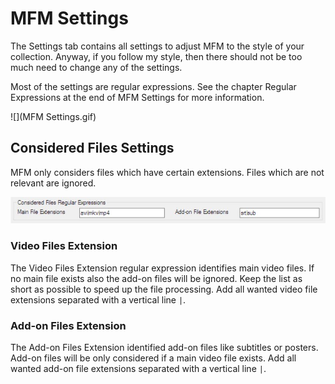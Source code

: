 # MFM Settings

The Settings tab contains all settings to adjust MFM to the style of your collection. Anyway, if you follow my style, then there should not be too much need to change any of the settings.

Most of the settings are regular expressions.  See the chapter Regular Expressions at the end of MFM Settings for more information.

![](MFM Settings.gif)

## Considered Files Settings
MFM only considers files which have certain extensions.  Files which are not relevant are ignored.

![Considered Files](ConsideredFiles.jpg)

### Video Files Extension
The Video Files Extension regular expression identifies main video files.  If no main file exists also the add-on files will be ignored.  Keep the list as short as possible to speed up the file processing.  Add all wanted video file extensions separated with a vertical line `|`.

### Add-on Files Extension
The Add-on Files Extension identified add-on files like subtitles or posters.  Add-on files will be only considered if a main video file exists.  Add all wanted add-on file extensions separated with a vertical line `|`.



